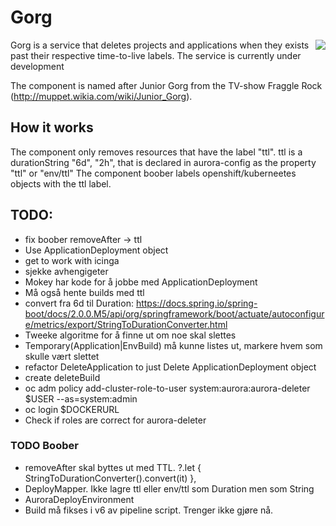 # Gorg
<img align="right" src="https://vignette.wikia.nocookie.net/muppet/images/3/38/JuniorGorg.jpg/revision/latest/scale-to-width-down/280?cb=20101120230645">

Gorg is a service that deletes projects and applications when they exists past their respective time-to-live labels.
The service is currently under development

The component is named after Junior Gorg from the TV-show Fraggle Rock (http://muppet.wikia.com/wiki/Junior_Gorg).

## How it works
 The component only removes resources that have the label "ttl".
 ttl is a durationString "6d", "2h", that is declared in aurora-config as the property "ttl" or "env/ttl"
 The component boober labels openshift/kuberneetes objects with the ttl label.  


## TODO:
 - fix boober removeAfter -> ttl
 - Use ApplicationDeployment object
 - get to work with icinga
 - sjekke avhengigeter
 - Mokey har kode for å jobbe med ApplicationDeployment
 - Må også hente builds med ttl
 - convert fra 6d til Duration: https://docs.spring.io/spring-boot/docs/2.0.0.M5/api/org/springframework/boot/actuate/autoconfigure/metrics/export/StringToDurationConverter.html
 - Tweeke algoritme for å finne ut om noe skal slettes
 - Temporary(Application|EnvBuild) må kunne listes ut, markere hvem som skulle vært slettet
 - refactor DeleteApplication to just Delete ApplicationDeployment object
 - create deleteBuild
 - oc adm policy add-cluster-role-to-user system:aurora:aurora-deleter $USER --as=system:admin
 - oc login $DOCKERURL
 - Check if roles are correct for aurora-deleter
 
### TODO Boober
 - removeAfter skal byttes ut med TTL. 
                 ?.let { StringToDurationConverter().convert(it) },
 - DeployMapper. Ikke lagre ttl eller env/ttl som Duration men som String
 - AuroraDeployEnvironment
 - Build må fikses i v6 av pipeline script. Trenger ikke gjøre nå.
